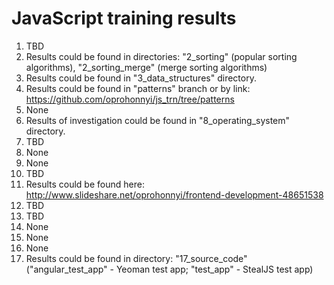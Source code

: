 # JavaScript training results

1. TBD
2. Results could be found in directories: "2_sorting" (popular sorting algorithms), "2_sorting_merge" (merge sorting algorithms)
3. Results could be found in "3_data_structures" directory.
4. Results could be found in "patterns" branch or by link: https://github.com/oprohonnyi/js_trn/tree/patterns
5. None
6. Results of investigation could be found in "8_operating_system" directory.
7. TBD
8. None
9. None
10. TBD
11. Results could be found here: http://www.slideshare.net/oprohonnyi/frontend-development-48651538
12. TBD
13. TBD
14. None
15. None
16. None
17. Results could be found in directory: "17_source_code" ("angular_test_app" - Yeoman test app; "test_app" - StealJS test app)
